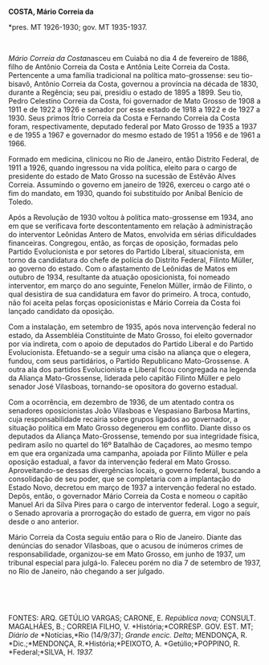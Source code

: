 **COSTA, Mário Correia da**

\*pres. MT 1926-1930; gov. MT 1935-1937.

 

*Mário Correia da Costa*nasceu em Cuiabá no dia 4 de fevereiro de 1886,
filho de Antônio Correia da Costa e Antônia Leite Correia da Costa.
Pertencente a uma família tradicional na política mato-grossense: seu
tio-bisavô, Antônio Correia da Costa, governou a província na década de
1830, durante a Regência; seu pai, presidiu o estado de 1895 a 1899. Seu
tio, Pedro Celestino Correia da Costa, foi governador de Mato Grosso de
1908 a 1911 e de 1922 a 1926 e senador por esse estado de 1918 a 1922 e
de 1927 a 1930. Seus primos Ítrio Correia da Costa e Fernando Correia da
Costa foram, respectivamente, deputado federal por Mato Grosso de 1935 a
1937 e de 1955 a 1967 e governador do mesmo estado de 1951 a 1956 e de
1961 a 1966.

Formado em medicina, clinicou no Rio de Janeiro, então Distrito Federal,
de 1911 a 1926, quando ingressou na vida política, eleito para o cargo
de presidente do estado de Mato Grosso na sucessão de Estêvão Alves
Correia. Assumindo o governo em janeiro de 1926, exerceu o cargo até o
fim do mandato, em 1930, quando foi substituído por Aníbal Benício de
Toledo.

Após a Revolução de 1930 voltou à política mato-grossense em 1934, ano
em que se verificava forte descontentamento em relação à administração
do interventor Leônidas Antero de Matos, envolvida em sérias
dificuldades financeiras. Congregou, então, as forças de oposição,
formadas pelo Partido Evolucionista e por setores do Partido Liberal,
situacionista, em torno da candidatura do chefe de polícia do Distrito
Federal, Filinto Müller, ao governo do estado. Com o afastamento de
Leônidas de Matos em outubro de 1934, resultante da atuação
oposicionista, foi nomeado interventor, em março do ano seguinte,
Fenelon Müller, irmão de Filinto, o qual desistira de sua candidatura em
favor do primeiro. A troca, contudo, não foi aceita pelas forças
oposicionistas e Mário Correia da Costa foi lançado candidato da
oposição.

Com a instalação, em setembro de 1935, após nova intervenção federal no
estado, da Assembléia Constituinte de Mato Grosso, foi eleito governador
por via indireta, com o apoio de deputados do Partido Liberal e do
Partido Evolucionista. Efetuando-se a seguir uma cisão na aliança que o
elegera, fundou, com seus partidários, o Partido Republicano
Mato-Grossense. A outra ala dos partidos Evolucionista e Liberal ficou
congregada na legenda da Aliança Mato-Grossense, liderada pelo capitão
Filinto Müller e pelo senador José Vilasboas, tornando-se opositora do
governo estadual.

Com a ocorrência, em dezembro de 1936, de um atentado contra os
senadores oposicionistas João Vilasboas e Vespasiano Barbosa Martins,
cuja responsabilidade recairia sobre grupos ligados ao governador, a
situação política em Mato Grosso degenerou em conflito. Diante disso os
deputados da Aliança Mato-Grossense, temendo por sua integridade física,
pediram asilo no quartel do 16º Batalhão de Caçadores, ao mesmo tempo em
que era organizada uma campanha, apoiada por Filinto Müller e pela
oposição estadual, a favor da intervenção federal em Mato Grosso.
Aproveitando-se dessas divergências locais, o governo federal, buscando
a consolidação de seu poder, que se completaria com a implantação do
Estado Novo, decretou em março de 1937 a intervenção federal no estado.
Depôs, então, o governador Mário Correia da Costa e nomeou o capitão
Manuel Ari da Silva Pires para o cargo de interventor federal. Logo a
seguir, o Senado aprovaria a prorrogação do estado de guerra, em vigor
no país desde o ano anterior.

Mário Correia da Costa seguiu então para o Rio de Janeiro. Diante das
denúncias do senador Vilasboas, que o acusou de inúmeros crimes de
responsabilidade, organizou-se em Mato Grosso, em junho de 1937, um
tribunal especial para julgá-lo. Faleceu porém no dia 7 de setembro de
1937, no Rio de Janeiro, não chegando a ser julgado.

 

 

FONTES: ARQ. GETÚLIO VARGAS; CARONE, E. *República nova;* CONSULT.
MAGALHÃES, B.; CORREIA FILHO, V. *História;*CORRESP. GOV. EST. MT;
*Diário de* *Notícias,*Rio (14/9/37); *Grande encic. Delta*; MENDONÇA,
R. *Dic.;*MENDONÇA, R.*História;*PEIXOTO, A. *Getúlio;*POPPINO, R.
*Federal;*SILVA, H. *1937.*

 
